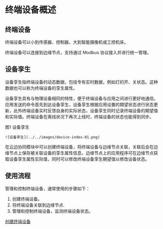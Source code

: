 # 终端设备概述

## 终端设备

终端设备可以小到传感器、控制器，大到智能摄像机或工控机床。

终端设备可以连接到边缘节点，支持通过 Modbus 协议接入并进行统一管理。

## 设备孪生

设备孪生指终端设备的动态数据，包括专有实时数据，例如灯的开、关状态。这种数据也可以称为终端设备的孪生属性。

设备孪生具有与物理设备相同的特性，便于终端设备与应用之间进行更好地通信。应用发送的命令首先到达设备孪生，设备孪生根据应用设置的期望状态进行状态更新，此外终端设备实时反馈自身的实际状态，设备孪生同时记录终端设备的期望值和实际值。终端设备在离线状况下再次上线时，终端设备的状态也能得到同步。

图1 设备孪生

    ![设备孪生](../../images/device-index-01.png)

在云边协同模块中可以创建终端设备，将终端设备与边缘节点关联，关联后会在边缘节点上保存被关联设备的孪生属性信息。边缘节点上的应用程序可在边缘节点获取设备孪生属性实际值，同时可以修改终端设备孪生期望值以修改设备状态。

## 使用流程

管理和控制终端设备，通常使用的步骤如下：

1. 创建终端设备。
2. 将终端设备关联到边缘节点.
3. 管理和控制终端设备，监测终端设备状态。

[创建终端设备](create-device.md)
